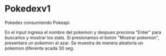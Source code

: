 # Pokedexv1
Pokedex consumiendo Pokeapi

En el input ingresa el nombre del pokemon y despues preciona "Enter" para buscarlos y mostrar los stats.
Si presionamos el boton "Mostrar pokemon", presentara un pokemon al azar.
Se muestra de manera aleatoria un pokemon diferente acada 30 seg.
